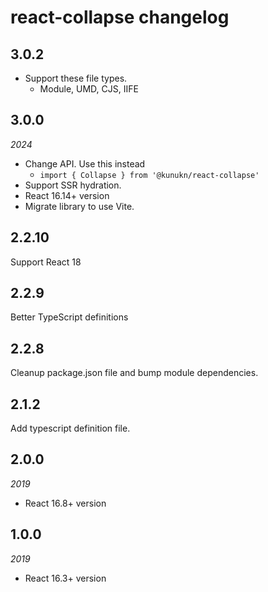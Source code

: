 # react-collapse changelog

## 3.0.2

- Support these file types.
  - Module, UMD, CJS, IIFE

## 3.0.0

_2024_

- Change API. Use this instead
  - `import { Collapse } from '@kunukn/react-collapse'`
- Support SSR hydration.
- React 16.14+ version
- Migrate library to use Vite.

## 2.2.10

Support React 18

## 2.2.9

Better TypeScript definitions

## 2.2.8

Cleanup package.json file and bump module dependencies.

## 2.1.2

Add typescript definition file.

## 2.0.0

_2019_

- React 16.8+ version

## 1.0.0

_2019_

- React 16.3+ version
